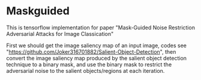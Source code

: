 # Maskguided
This is tensorflow implementation for paper "Mask-Guided Noise Restriction Adversarial Attacks for Image Classication"

First we should get the image saliency map of an input image, codes see "https://github.com/Joker316701882/Salient-Object-Detection", then convert the image saliency map produced by the salient object detection technique to a binary mask, and use the binary mask to restrict the adversarial noise to the salient objects/regions at each iteration.
